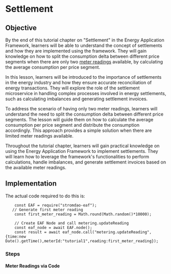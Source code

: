 # Settlement

## Objective
By the end of this tutorial chapter on "Settlement" in the Energy Application Framework, learners will be able to understand the concept of settlements and how they are implemented using the framework. They will gain knowledge on how to split the consumption delta between different price segments when there are only two [meter readings](?md=lesson_1.md) available, by calculating the average consumption per price segment.

In this lesson, learners will be introduced to the importance of settlements in the energy industry and how they ensure accurate reconciliation of energy transactions. They will explore the role of the settlement microservice in handling complex processes involved in energy settlements, such as calculating imbalances and generating settlement invoices.

To address the scenario of having only two meter readings, learners will understand the need to split the consumption delta between different price segments. The lesson will guide them on how to calculate the average consumption per price segment and distribute the consumption accordingly. This approach provides a simple solution when there are limited meter readings available.

Throughout the tutorial chapter, learners will gain practical knowledge on using the Energy Application Framework to implement settlements. They will learn how to leverage the framework's functionalities to perform calculations, handle imbalances, and generate settlement invoices based on the available meter readings.

## Implementation
The actual code required to do this is:
```node
    const EAF = require("stromdao-eaf");
   // Generate first meter reading
    const first_meter_reading = Math.round(Math.random()*10000);

    // Create EAF Node and call metering.updateReading
    const eaf_node = await EAF.node();
    const result = await eaf_node.call("metering.updateReading",{time:new Date().getTime(),meterId:"tutorial1",reading:first_meter_reading});
```

### Steps

#### Meter Readings via Code
